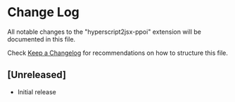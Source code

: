 # Change Log

All notable changes to the "hyperscript2jsx-ppoi" extension will be documented in this file.

Check [Keep a Changelog](http://keepachangelog.com/) for recommendations on how to structure this file.

## [Unreleased]

- Initial release
